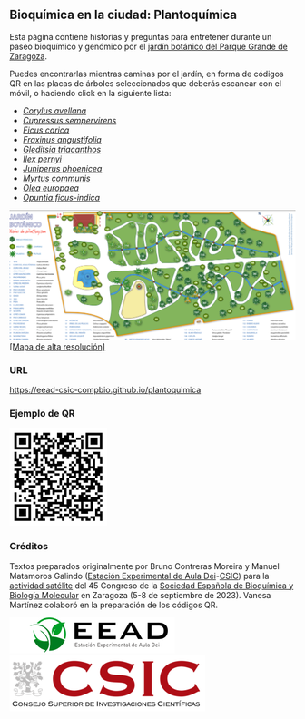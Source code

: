 
## Bioquímica en la ciudad: Plantoquímica

Esta página contiene historias y preguntas para entretener durante un paseo bioquímico y genómico 
por el [jardín botánico del Parque Grande de Zaragoza](https://www.zaragoza.es/sede/servicio/equipamiento/541).

Puedes encontrarlas mientras caminas por el jardín, 
en forma de códigos QR en las placas de árboles seleccionados que deberás escanear con el móvil,
o haciendo click en la siguiente lista:

* [*Corylus avellana*](./Corylus_avellana.md)
* [*Cupressus sempervirens*](./Cupressus_sempervirens.md)
* [*Ficus carica*](./Ficus_carica.md)
* [*Fraxinus angustifolia*](./Fraxinus_angustifolia.md)
* [*Gleditsia triacanthos*](./Gleditsia_triacanthos.md)
* [*Ilex pernyi*](./Ilex_pernyi.md)
* [*Juniperus phoenicea*](./Juniperus_phoenicea.md)
* [*Myrtus communis*](./Myrtus_communis.md)
* [*Olea europaea*](./Olea_europaea.md)
* [*Opuntia ficus-indica*](./Opuntia_ficus-indica.md)

![](./pics/mapa-species-jardin-botanico-parque-grande.png)
[[Mapa de alta resolución]](./pics/jardin-botanico-145.jpg)

### URL

https://eead-csic-compbio.github.io/plantoquimica

### Ejemplo de QR 

![](./pics/ficus_carica_qr_small.png)

### Créditos
 
Textos preparados originalmente por Bruno Contreras Moreira y Manuel Matamoros Galindo 
([Estación Experimental de Aula Dei](https://www.eead.csic.es)-[CSIC](https://www.csic.es/es)) para la 
[actividad satélite](https://congresos.sebbm.es/zaragoza2023/bioquimica-en-la-ciudad-plantoquimica)
del 45 Congreso de la 
[Sociedad Española de Bioquímica y Biología Molecular](https://sebbm.es) 
en Zaragoza (5-8 de septiembre de 2023).
Vanesa Martínez colaboró en la preparación de los códigos QR.

<!--![](./pics/portada.png)-->

[![EEAD](./pics/logoEEAD.png)](https://www.eead.csic.es)
[![Consejo Superior de investigaciones Científicas](./pics/logo.png)](https://www.csic.es/es)


